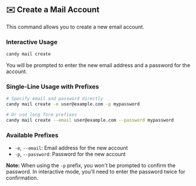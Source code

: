 ## ✉️ Create a Mail Account
This command allows you to create a new email account.

### Interactive Usage
```bash
candy mail create
```
You will be prompted to enter the new email address and a password for the account.

### Single-Line Usage with Prefixes
```bash
# Specify email and password directly
candy mail create -e user@example.com -p mypassword

# Or use long form prefixes
candy mail create --email user@example.com --password mypassword
```

### Available Prefixes
- `-e`, `--email`: Email address for the new account
- `-p`, `--password`: Password for the new account

**Note:** When using the `-p` prefix, you won't be prompted to confirm the password. In interactive mode, you'll need to enter the password twice for confirmation.
